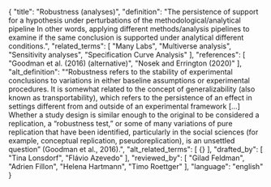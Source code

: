 {
  "title": "Robustness (analyses)",
  "definition": "The persistence of support for a hypothesis under perturbations of the methodological/analytical pipeline In other words, applying different methods/analysis pipelines to examine if the same conclusion is supported under analytical different conditions.",
  "related_terms": [
    "Many Labs",
    "Multiverse analysis",
    "Sensitivity analyses",
    "Specification Curve Analysis"
  ],
  "references": [
    "Goodman et al. (2016) (alternative)",
    "Nosek and Errington (2020)"
  ],
  "alt_definition": "“Robustness refers to the stability of experimental conclusions to variations in either baseline assumptions or experimental procedures. It is somewhat related to the concept of generalizability (also known as transportability), which refers to the persistence of an effect in settings different from and outside of an experimental framework [...] Whether a study design is similar enough to the original to be considered a replication, a “robustness test,” or some of many variations of pure replication that have been identified, particularly in the social sciences (for example, conceptual replication, pseudoreplication), is an unsettled question” (Goodman et al., 2016).",
  "alt_related_terms": [
    {}
  ],
  "drafted_by": [
    "Tina Lonsdorf",
    "Flávio Azevedo"
  ],
  "reviewed_by": [
    "Gilad Feldman",
    "Adrien Fillon",
    "Helena Hartmann",
    "Timo Roettger"
  ],
  "language": "english"
}
